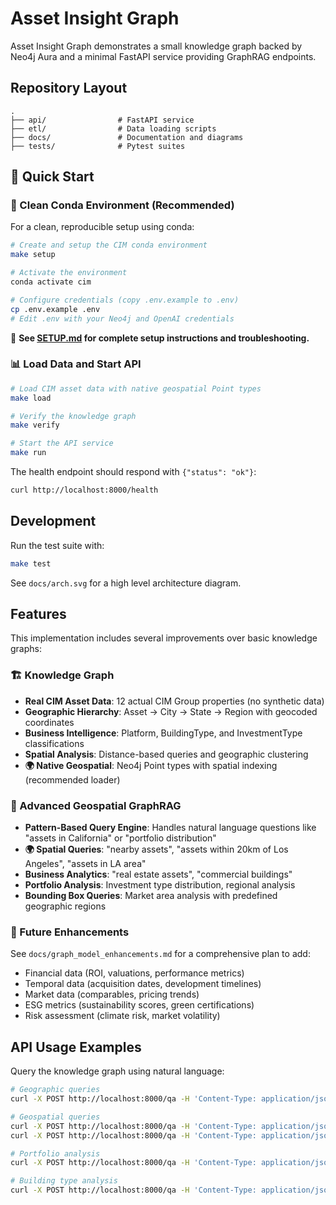 # Asset Insight Graph

Asset Insight Graph demonstrates a small knowledge graph backed by Neo4j Aura and a minimal FastAPI service providing GraphRAG endpoints.

## Repository Layout

```text
.
├── api/                # FastAPI service
├── etl/                # Data loading scripts
├── docs/               # Documentation and diagrams
├── tests/              # Pytest suites
```


## 🚀 Quick Start

### 🐍 Clean Conda Environment (Recommended)

For a clean, reproducible setup using conda:

```bash
# Create and setup the CIM conda environment
make setup

# Activate the environment  
conda activate cim

# Configure credentials (copy .env.example to .env)
cp .env.example .env
# Edit .env with your Neo4j and OpenAI credentials
```

📖 **See [SETUP.md](SETUP.md) for complete setup instructions and troubleshooting.**

### 📊 Load Data and Start API

```bash
# Load CIM asset data with native geospatial Point types
make load

# Verify the knowledge graph
make verify

# Start the API service
make run
```

The health endpoint should respond with `{"status": "ok"}`:

```bash
curl http://localhost:8000/health
```

## Development

Run the test suite with:

```bash
make test
```

See `docs/arch.svg` for a high level architecture diagram.

## Features

This implementation includes several improvements over basic knowledge graphs:

### 🏗️ Knowledge Graph
- **Real CIM Asset Data**: 12 actual CIM Group properties (no synthetic data)
- **Geographic Hierarchy**: Asset → City → State → Region with geocoded coordinates
- **Business Intelligence**: Platform, BuildingType, and InvestmentType classifications
- **Spatial Analysis**: Distance-based queries and geographic clustering
- **🌍 Native Geospatial**: Neo4j Point types with spatial indexing (recommended loader)

### 🤖 Advanced Geospatial GraphRAG
- **Pattern-Based Query Engine**: Handles natural language questions like "assets in California" or "portfolio distribution"
- **🌍 Spatial Queries**: "nearby assets", "assets within 20km of Los Angeles", "assets in LA area"
- **Business Analytics**: "real estate assets", "commercial buildings"
- **Portfolio Analysis**: Investment type distribution, regional analysis
- **Bounding Box Queries**: Market area analysis with predefined geographic regions

### 🚀 Future Enhancements
See `docs/graph_model_enhancements.md` for a comprehensive plan to add:
- Financial data (ROI, valuations, performance metrics)
- Temporal data (acquisition dates, development timelines)
- Market data (comparables, pricing trends)
- ESG metrics (sustainability scores, green certifications)
- Risk assessment (climate risk, market volatility)

## API Usage Examples

Query the knowledge graph using natural language:

```bash
# Geographic queries
curl -X POST http://localhost:8000/qa -H 'Content-Type: application/json' -d '{"question": "assets in California"}'

# Geospatial queries
curl -X POST http://localhost:8000/qa -H 'Content-Type: application/json' -d '{"question": "assets within 20km of Los Angeles"}'
curl -X POST http://localhost:8000/qa -H 'Content-Type: application/json' -d '{"question": "assets in LA area"}'

# Portfolio analysis  
curl -X POST http://localhost:8000/qa -H 'Content-Type: application/json' -d '{"question": "portfolio distribution"}'

# Building type analysis
curl -X POST http://localhost:8000/qa -H 'Content-Type: application/json' -d '{"question": "commercial buildings"}'
```
